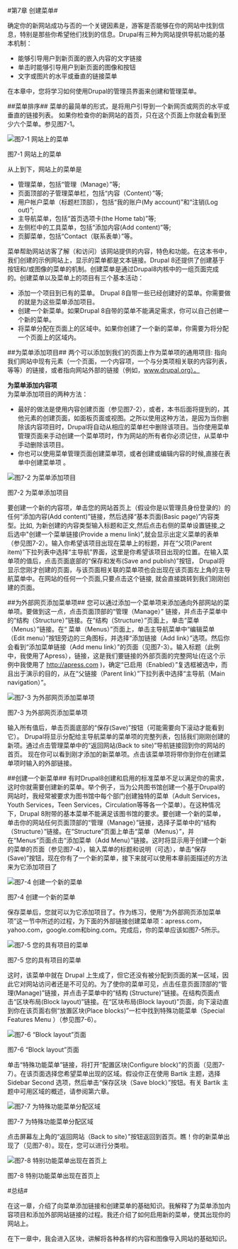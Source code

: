 #第7章 创建菜单#

确定你的新网站成功与否的一个关键因素是，游客是否能够在你的网站中找到信息，特别是那些你希望他们找到的信息。Drupal有三种为网站提供导航功能的基本机制：

* 能够引导用户到新页面的嵌入内容的文字链接
* 单击时能够引导用户到新页面的图像和按钮
* 文字或图片的水平或垂直的链接菜单

在本章中，您将学习如何使用Drupal的管理员界面来创建和管理菜单。

##菜单排序##
菜单的最简单的形式，是将用户引导到一个新网页或网页的水平或垂直的链接列表。
如果你检查你的新网站的首页，只在这个页面上你就会看到至少六个菜单。参见图7-1。

![图7-1 网站上的菜单](../images/pic-7-1.png)

图7-1 网站上的菜单

从上到下，网站上的菜单是

* 管理菜单，包括“管理（Manage）”等;
* 页面顶部的子管理菜单栏，包括“内容（Content）”等;
* 用户帐户菜单（标题栏顶部），包括“我的账户(My account)”和“注销(Log out)”;
* 主导航菜单，包括“首页选项卡(the Home tab)”等;
* 左侧栏中的工具菜单，包括“添加内容(Add content)”等;
* 页脚菜单，包括“Contact（联系表单）”等。

菜单帮助网站访客了解（和访问）该网站提供的内容，特色和功能。在这本书中，我们创建的示例网站上，显示的菜单都是文本链接。Drupal 8还提供了创建基于按钮和/或图像的菜单的机制。创建菜单是通过Drupal8内核中的一组页面完成的。创建菜单以及菜单上的项目有三个基本活动：  

* 添加一个项目到已有的菜单。 Drupal 8自带一些已经创建好的菜单。你需要做的就是为这些菜单添加项目。
* 创建一个新菜单。如果Drupal 8自带的菜单不能满足需求，你可以自己创建一个新的菜单。
* 将菜单分配在页面上的区域中。如果你创建了一个新的菜单，你需要为将分配一个页面上的区域内。

##为菜单添加项目##
两个可以添加到我们的页面上作为菜单项的通用项目:
指向我们网站中现有元素（一个页面，一个内容项，一个与分类项相关联的内容列表，等等）的链接，或者指向网站外部的链接（例如，www.drupal.org）。

**为菜单添加内容项**  
为菜单添加项目的两种方法：  

* 最好的做法是使用内容创建页面（参见图7-2），或者，本书后面将提到的，其他元素的创建页面，如面板页面或视图。之所以使用这种方法，是因为当你删除该内容项目时，Drupal将自动从相应的菜单栏中删除该项目。当你使用菜单管理页面来手动创建一个菜单项时，作为网站的所有者你必须记住，从菜单中手动删除该项目。
* 你也可以使用菜单管理页面创建菜单项，或者创建或编辑内容的时候,直接在表单中创建菜单项 。

![图7-2 为菜单添加项目](../images/pic-7-2.png)

图7-2 为菜单添加项目

要创建一个新的内容项，单击您的网站首页上（假设你是以管理员身份登录的）的任何“添加内容(Add content)”链接，然后选择“基本页面(Basic page)”内容类型。比如, 为新创建的内容类型输入标题和正文,然后点击右侧的菜单设置链接,之后选中"创建一个菜单链接(Provide a menu link)",就会显示出定义菜单的表单（参见图7-2）。输入你希望该项目出现在菜单上的标题，并在“父项(Parent item)”下拉列表中选择“主导航”界面，这里是你希望该项目出现的位置。在输入菜单项的值后，点击页面底部的“保存和发布(Save and publish)”按钮， Drupal将显示您刚才创建的页面，与该页面相关联的菜单项也会出现在该页面左上角的主导航菜单中。在网站的任何一个页面,只要点击这个链接, 就会直接跳转到我们刚刚创建的页面。 

##为外部网页添加菜单项##
您可以通过添加一个菜单项来添加通向外部网站的菜单项。要做到这一点，点击页面顶部的“管理（Manage）” 链接，并点击子菜单中的“结构（Structure）”链接。在“结构（Structure）”页面上，单击“菜单（Menus）”链接。在“ 菜单（Menus）”页面上，单击主导航菜单中“编辑菜单（Edit menu）”按钮旁边的三角图标，并选择“添加链接（Add link）”选项。然后你会看到“添加菜单链接（Add menu link）”的页面（见图7-3）。输入标题（此例中，我使用了Apress），链接，这是我们要链接的外部页面的完整网址(在这个示例中我使用了 http://apress.com )，确定“已启用（Enabled）”复选框被选中，而且出于演示的目的，从在“父链接（Parent link）”下拉列表中选择“主导航（Main navigation）”。

![图7-3 为外部网页添加菜单项](../images/pic-7-3.png)

图7-3 为外部网页添加菜单项

输入所有值后，单击页面底部的“保存(Save)”按钮（可能需要向下滚动才能看到它）。 Drupal将显示分配给主导航菜单的菜单项的完整列表，包括我们刚刚创建的新项。通过点击管理菜单中的“返回网站(Back to site)”导航链接回到你的网站的首页。 现在你可以看到刚才添加的新菜单项。点击该菜单项将带你到你在创建菜单项时输入的外部链接。
 
##创建一个新菜单##
有时Drupal8创建和启用的标准菜单不足以满足你的需求，这时你就需要创建新的菜单。举个例子，当为公共图书馆创建一个基于Drupal的网站时，我经常被要求为图书馆中每个部门创建独特的菜单（Adult Services，Youth Services，Teen Services，Circulation等等各一个菜单）。在这种情况下，Drupal 8附带的基本菜单不能满足该图书馆的要求。要创建一个新的菜单，单击你的网站任何页面顶部的“管理（Manage）”链接，选择子菜单中的“结构（Structure）”链接。在“Structure”页面上单击“菜单（Menus）”，并在“Menus”页面点击“添加菜单（Add Menu）”链接。这时将显示用于创建一个新的菜单的页面（参见图7-4），输入菜单的标题和说明（可选），单击“保存(Save)”按钮，现在你有了一个新的菜单，接下来就可以使用本章前面描述的方法来为它添加项目了

![图7-4 创建一个新的菜单](../images/pic-7-4.png)

图7-4 创建一个新的菜单

保存菜单后，您就可以为它添加项目了。作为练习，使用“为外部网页添加菜单项”这一节中所述的过程，为下面的外部链接创建菜单项：apress.com，yahoo.com，google.com和bing.com。完成后，你的菜单应该如图7-5所示。

![图7-5 您的具有项目的菜单](../images/pic-7-5.png)

图7-5 您的具有项目的菜单

这时，该菜单中就在 Drupal 上生成了，但它还没有被分配到页面的某一区域，因此它对网站访问者还是不可见的。为了使你的菜单可见，点击任意页面顶部的“管理(Manage)”链接，并点击子菜单中的“结构 (Structure)”链接。在结构页面点击“区块布局(Block layout)”链接。在“区块布局(Block layout)”页面，向下滚动直到你在该页面右侧“放置区块(Place blocks)”一栏中找到特殊功能菜单（Special Features Menu ）（参见图7-6）。

![图7-6 “Block layout”页面](../images/pic-7-6.png)

图7-6 “Block layout”页面

单击“特殊功能菜单”链接，将打开“配置区块(Configure block)”的页面（见图7-7）。在该页面选择您希望菜单出现的区域。假设你正在使用 Bartik 主题，选择 Sidebar Second 选项，然后单击“保存区块（Save block）”按钮。有关 Bartik 主题中可用区域的概述，请参阅第六章。

![图7-7  为特殊功能菜单分配区域](../images/pic-7-7.png)

图7-7  为特殊功能菜单分配区域

点击屏幕左上角的“返回网站（Back to site）”按钮返回到首页。瞧！你的新菜单出现了（见图7-8）。现在，您可以进行分类啦。

![图7-8 特别功能菜单出现在首页上](../images/pic-7-8.png)

图7-8 特别功能菜单出现在首页上

#总结#

在这一章，介绍了向菜单添加链接和创建菜单的基础知识。我解释了为菜单添加内容项目和添加外部网站链接的过程。我还介绍了如何启用新的菜单，使其出现你的网站上。
 
在下一章中，我会进入区块，讲解将各种各样的内容和图像导入网站的基础知识。
